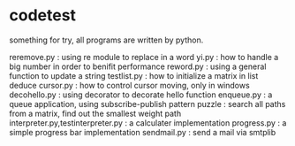 # codetest

something for try, all programs are written by python.

reremove.py : using re module to replace in a word
yi.py :  how to handle a big number in order to benifit performance
reword.py : using a general function to update a string
testlist.py : how to initialize a matrix in list deduce
cursor.py : how to control cursor moving, only in windows
decohello.py : using decorator to decorate hello function
enqueue.py : a queue application, using subscribe-publish pattern
puzzle : search all paths from a matrix, find out the smallest weight path
interpreter.py,testinterpreter.py : a calculater implementation
progress.py : a simple progress bar implementation
sendmail.py : send a mail via smtplib
